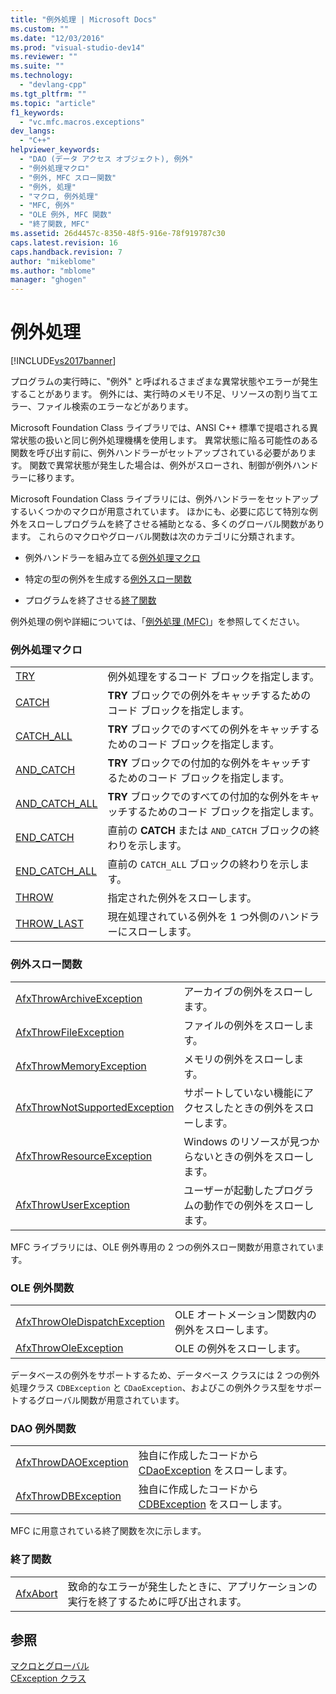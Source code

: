 ```yaml
---
title: "例外処理 | Microsoft Docs"
ms.custom: ""
ms.date: "12/03/2016"
ms.prod: "visual-studio-dev14"
ms.reviewer: ""
ms.suite: ""
ms.technology: 
  - "devlang-cpp"
ms.tgt_pltfrm: ""
ms.topic: "article"
f1_keywords: 
  - "vc.mfc.macros.exceptions"
dev_langs: 
  - "C++"
helpviewer_keywords: 
  - "DAO (データ アクセス オブジェクト), 例外"
  - "例外処理マクロ"
  - "例外, MFC スロー関数"
  - "例外, 処理"
  - "マクロ, 例外処理"
  - "MFC, 例外"
  - "OLE 例外, MFC 関数"
  - "終了関数, MFC"
ms.assetid: 26d4457c-8350-48f5-916e-78f919787c30
caps.latest.revision: 16
caps.handback.revision: 7
author: "mikeblome"
ms.author: "mblome"
manager: "ghogen"
---
```

# 例外処理
[!INCLUDE[vs2017banner](../../assembler/inline/includes/vs2017banner.md)]

プログラムの実行時に、"例外" と呼ばれるさまざまな異常状態やエラーが発生することがあります。  例外には、実行時のメモリ不足、リソースの割り当てエラー、ファイル検索のエラーなどがあります。  
  
 Microsoft Foundation Class ライブラリでは、ANSI C\+\+ 標準で提唱される異常状態の扱いと同じ例外処理機構を使用します。  異常状態に陥る可能性のある関数を呼び出す前に、例外ハンドラーがセットアップされている必要があります。  関数で異常状態が発生した場合は、例外がスローされ、制御が例外ハンドラーに移ります。  
  
 Microsoft Foundation Class ライブラリには、例外ハンドラーをセットアップするいくつかのマクロが用意されています。  ほかにも、必要に応じて特別な例外をスローしプログラムを終了させる補助となる、多くのグローバル関数があります。  これらのマクロやグローバル関数は次のカテゴリに分類されます。  
  
-   例外ハンドラーを組み立てる[例外処理マクロ](#_mfc_exception_macros)  
  
-   特定の型の例外を生成する[例外スロー関数](#_mfc_exception.2d.throwing_functions)  
  
-   プログラムを終了させる[終了関数](#_mfc_termination_functions)  
  
 例外処理の例や詳細については、「[例外処理 \(MFC\)](../../mfc/exception-handling-in-mfc.md)」を参照してください。  
  
### 例外処理マクロ  
  
|||  
|-|-|  
|[TRY](../Topic/TRY.md)|例外処理をするコード ブロックを指定します。|  
|[CATCH](../Topic/CATCH.md)|**TRY** ブロックでの例外をキャッチするためのコード ブロックを指定します。|  
|[CATCH\_ALL](../Topic/CATCH_ALL.md)|**TRY** ブロックでのすべての例外をキャッチするためのコード ブロックを指定します。|  
|[AND\_CATCH](../Topic/AND_CATCH.md)|**TRY** ブロックでの付加的な例外をキャッチするためのコード ブロックを指定します。|  
|[AND\_CATCH\_ALL](../Topic/AND_CATCH_ALL.md)|**TRY** ブロックでのすべての付加的な例外をキャッチするためのコード ブロックを指定します。|  
|[END\_CATCH](../Topic/END_CATCH.md)|直前の **CATCH** または `AND_CATCH` ブロックの終わりを示します。|  
|[END\_CATCH\_ALL](../Topic/END_CATCH_ALL.md)|直前の `CATCH_ALL` ブロックの終わりを示します。|  
|[THROW](../Topic/THROW%20\(MFC\).md)|指定された例外をスローします。|  
|[THROW\_LAST](../Topic/THROW_LAST.md)|現在処理されている例外を 1 つ外側のハンドラーにスローします。|  
  
### 例外スロー関数  
  
|||  
|-|-|  
|[AfxThrowArchiveException](../Topic/AfxThrowArchiveException.md)|アーカイブの例外をスローします。|  
|[AfxThrowFileException](../Topic/AfxThrowFileException.md)|ファイルの例外をスローします。|  
|[AfxThrowMemoryException](../Topic/AfxThrowMemoryException.md)|メモリの例外をスローします。|  
|[AfxThrowNotSupportedException](../Topic/AfxThrowNotSupportedException.md)|サポートしていない機能にアクセスしたときの例外をスローします。|  
|[AfxThrowResourceException](../Topic/AfxThrowResourceException.md)|Windows のリソースが見つからないときの例外をスローします。|  
|[AfxThrowUserException](../Topic/AfxThrowUserException.md)|ユーザーが起動したプログラムの動作での例外をスローします。|  
  
 MFC ライブラリには、OLE 例外専用の 2 つの例外スロー関数が用意されています。  
  
### OLE 例外関数  
  
|||  
|-|-|  
|[AfxThrowOleDispatchException](../Topic/AfxThrowOleDispatchException.md)|OLE オートメーション関数内の例外をスローします。|  
|[AfxThrowOleException](../Topic/AfxThrowOleException.md)|OLE の例外をスローします。|  
  
 データベースの例外をサポートするため、データベース クラスには 2 つの例外処理クラス `CDBException` と `CDaoException`、およびこの例外クラス型をサポートするグローバル関数が用意されています。  
  
### DAO 例外関数  
  
|||  
|-|-|  
|[AfxThrowDAOException](../Topic/AfxThrowDaoException.md)|独自に作成したコードから [CDaoException](../../mfc/reference/cdaoexception-class.md) をスローします。|  
|[AfxThrowDBException](../Topic/AfxThrowDBException.md)|独自に作成したコードから [CDBException](../../mfc/reference/cdbexception-class.md) をスローします。|  
  
 MFC に用意されている終了関数を次に示します。  
  
### 終了関数  
  
|||  
|-|-|  
|[AfxAbort](../Topic/AfxAbort.md)|致命的なエラーが発生したときに、アプリケーションの実行を終了するために呼び出されます。|  
  
## 参照  
 [マクロとグローバル](../../mfc/reference/mfc-macros-and-globals.md)   
 [CException クラス](../../mfc/reference/cexception-class.md)